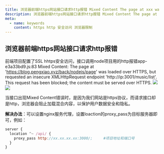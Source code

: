 ```yaml
---
title: 浏览器前端https网站接口请求http报错 Mixed Content The page at xxx was loaded over HTTPS
description: 浏览器前端https网站接口请求http报错 Mixed Content The page at xxx was loaded over HTTPS
meta:
  - name: keywords
    content: https http 安全访问 浏览器限制
---
```

## 浏览器前端https网站接口请求http报错
前端项目配置了SSL hhtps安全访问，接口调用node项目用的http报错app-e3a33bd9.js:83 Mixed Content: The page at 'https://blog.pengxiao.xyz/back/nodejs/page' was loaded over HTTPS, but requested an insecure XMLHttpRequest endpoint 'http://ip:3001/music/list'. This request has been blocked; the content must be served over HTTPS.
![](@alias/1684151713722.jpg)
![](@alias/1684151781000.jpg)

当接口出现Mixed Content错误时，是因为我们网站是https协议，而请求接口却是http，浏览器会阻止加载混合内容，以保护用户数据安全和隐私。

**解决办法**：可以设置nginx服务代理，设置loaction的proxy_pass为目标服务器即可，例如：
```js
server {
  location ^~ /api/ {
    proxy_pass http://xx.xx.xx.xx:3000/;     #项目地址和端口号
  }
}
```
